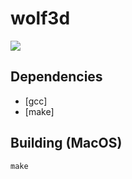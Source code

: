 # wolf3d

![](https://i.imgur.com/0qS6i0X.gif)

## Dependencies

- [gcc]
- [make]

## Building (MacOS)
```console
make
```
